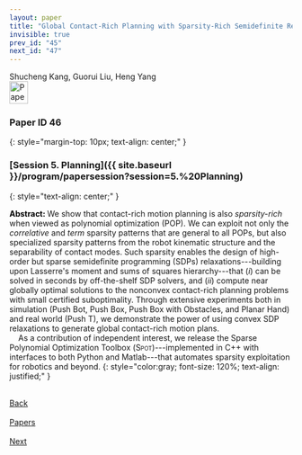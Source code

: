 ```yaml
---
layout: paper
title: "Global Contact-Rich Planning with Sparsity-Rich Semidefinite Relaxations"
invisible: true
prev_id: "45"
next_id: "47"
---
```

<div class="paper-authors">
  <div class="paper-author-box">
    <div class="paper-author-name">Shucheng Kang, Guorui Liu, Heng Yang</div>
    <div class="paper-author-uni"></div>
  </div>
</div>

<div class="paper-pdf">
  <div>
    <a href="https://www.roboticsproceedings.org/rss21/p046.pdf" title="Download PDF" target="_blank">
      <img src="{{ site.baseurl }}/images/paper_link_cardinal_red.png" alt="Paper PDF" width="33" height="40" />
    </a>
  </div>
</div>

### Paper ID 46
{: style="margin-top: 10px; text-align: center;" }

### [Session 5. Planning]({{ site.baseurl }}/program/papersession?session=5.%20Planning)
{: style="text-align: center;" }

<b style="color: black;">Abstract: </b>We show that contact-rich motion planning is also <em>sparsity-rich</em> when viewed as polynomial optimization (POP). We can exploit not only the <em>correlative</em> and <em>term</em> sparsity patterns that are general to all POPs, but also specialized sparsity patterns from the robot kinematic structure and the separability of contact modes. Such sparsity enables the design of high-order but sparse semidefinite programming (SDPs) relaxations---building upon Lasserre's moment and sums of squares hierarchy---that (<em>i</em>) can be solved in seconds by off-the-shelf SDP solvers, and (<em>ii</em>) compute near globally optimal solutions to the nonconvex contact-rich planning problems with small certified suboptimality. Through extensive experiments both in simulation (Push Bot, Push Box, Push Box with Obstacles, and Planar Hand) and real world (Push T), we demonstrate the power of using convex SDP relaxations to generate global contact-rich motion plans.<br>&nbsp;&nbsp;&nbsp;&nbsp;As a contribution of independent interest, we release the Sparse Polynomial Optimization Toolbox (<span style="font-variant: small-caps;">Spot</span>)---implemented in C++ with interfaces to both Python and Matlab---that automates sparsity exploitation for robotics and beyond.
{: style="color:gray; font-size: 120%; text-align: justified;" }

<div class="paper-menu">
  <div class="paper-menu-inner">
    <a href="{{ site.baseurl }}/program/papers/45/" title="Previous Paper">
            <div class="paper-menu-icon">
                <i class="fa fa-chevron-left"></i><br>
                <span class="paper-menu-label">Back</span>
            </div>
        </a>
    <a href="{{ site.baseurl }}/program/papers" title="All Papers">
      <div class="paper-menu-icon">
        <i class="fa fa-list"></i><br>
        <span class="paper-menu-label">Papers</span>
      </div>
    </a>
    <a href="{{ site.baseurl }}/program/papers/47/" title="Next Paper">
            <div class="paper-menu-icon">
                <i class="fa fa-chevron-right"></i><br>
                <span class="paper-menu-label">Next</span>
            </div>
        </a>
  </div>
</div>
